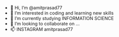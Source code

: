 - 👋 Hi, I’m @amitprasad77
- 👀 I’m interested in coding and learning new skills
- 🌱 I’m currently studying INFORMATION SCIENCE 
- 💞️ I’m looking to collaborate on ...
- 📫 INSTAGRAM amitprasad77

<!---
amitprasad77/amitprasad77 is a ✨ special ✨ repository because its `README.md` (this file) appears on your GitHub profile.
You can click the Preview link to take a look at your changes.
--->
